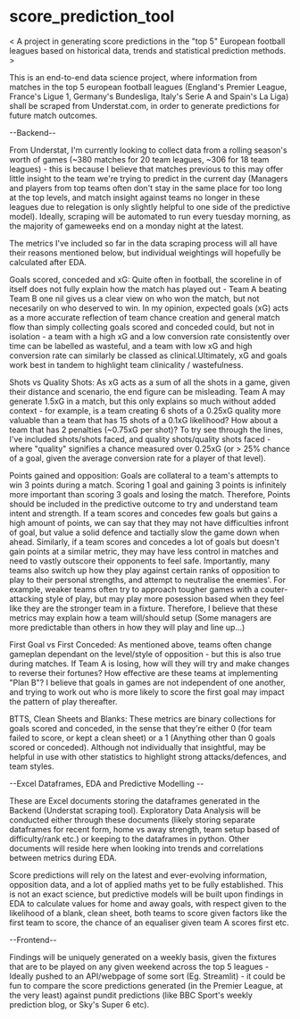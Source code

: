 # score_prediction_tool

< A project in generating score predictions in the "top 5" European football leagues based on historical data, trends and statistical prediction methods. >

This is an end-to-end data science project, where information from matches in the top 5 european football leagues (England's Premier League, France's Ligue 1, Germany's Bundesliga, Italy's Serie A and Spain's La Liga) shall be scraped from Understat.com, in order to generate predictions for future match outcomes.

--Backend--

From Understat, I'm currently looking to collect data from a rolling season's worth of games (~380 matches for 20 team leagues, ~306 for 18 team leagues) - this is because I believe that matches previous to this may offer little insight to the team we're trying to predict in the current day (Managers and players from top teams often don't stay in the same place for too long at the top levels, and match insight against teams no longer in these leagues due to relegation is only slightly helpful to one side of the predictive model). Ideally, scraping will be automated to run every tuesday morning, as the majority of gameweeks end on a monday night at the latest.

The metrics I've included so far in the data scraping process will all have their reasons mentioned below, but individual weightings will hopefully be calculated after EDA.

Goals scored, conceded and xG: Quite often in football, the scoreline in of itself does not fully explain how the match has played out - Team A beating Team B one nil gives us a clear view on who won the match, but not necesarily on who deserved to win. In my opinion, expected goals (xG) acts as a more accurate reflection of team chance creation and general match flow than simply collecting goals scored and conceded could, but not in isolation - a team with a high xG and a low conversion rate consistently over time can be labelled as wasteful, and a team with low xG and high conversion rate can similarly be classed as clinical.Ultimately, xG and goals work best in tandem to highlight team clinicality / wastefulness.

Shots vs Quality Shots: As xG acts as a sum of all the shots in a game, given their distance and scenario, the end figure can be misleading. Team A may generate 1.5xG in a match, but this only explains so much without added context - for example, is a team creating 6 shots of a 0.25xG quality more valuable than a team that has 15 shots of a 0.1xG likelihood? How about a team that has 2 penalties (~0.75xG per shot)? To try see through the lines, I've included shots/shots faced, and quality shots/quality shots faced - where "quality" signifies a chance measured over 0.25xG (or > 25% chance of a goal, given the average conversion rate for a player of that level).

Points gained and opposition: Goals are collateral to a team's attempts to win 3 points during a match. Scoring 1 goal and gaining 3 points is infinitely more important than scoring 3 goals and losing the match. Therefore, Points should be included in the predictive outcome to try and understand team intent and strength. If a team scores and concedes few goals but gains a high amount of points, we can say that they may not have difficulties infront of goal, but value a solid defence and tactially slow the game down when ahead. Similarly, if a team scores and concedes a lot of goals but doesn't gain points at a similar metric, they may have less control in matches and need to vastly outscore their opponents to feel safe. Importantly, many teams also switch up how they play against certain ranks of opposition to play to their personal strengths, and attempt to neutralise the enemies'. For example, weaker teams often try to approach tougher games with a couter-attacking style of play, but may play more posession based when they feel like they are the stronger team in a fixture. Therefore, I believe that these metrics may explain how a team will/should setup (Some managers are more predictable than others in how they will play and line up...)

First Goal vs First Conceded: As mentioned above, teams often change gameplan dependant on the level/style of opposition - but this is also true during matches. If Team A is losing, how will they will try and make changes to reverse their fortunes? How effective are these teams at implementing "Plan B"? I believe that goals in games are not independent of one another, and trying to work out who is more likely to score the first goal may impact the pattern of play thereafter. 

BTTS, Clean Sheets and Blanks: These metrics are binary collections for goals scored and conceded, in the sense that they're either 0 (for team failed to score, or kept a clean sheet) or a 1 (Anything other than 0 goals scored or conceded). Although not individually that insightful, may be helpful in use with other statistics to highlight strong attacks/defences, and team styles.

--Excel Dataframes, EDA and Predictive Modelling --

These are Excel documents storing the dataframes generated in the Backend (Understat scraping tool). Exploratory Data Analysis will be conducted either through these documents (likely storing separate dataframes for recent form, home vs away strength, team setup based of difficulty/rank etc.) or keeping to the dataframes in python. Other documents will reside here when looking into trends and correlations between metrics during EDA.

Score predictions will rely on the latest and ever-evolving information, opposition data, and a lot of applied maths yet to be fully established. This is not an exact science, but predictive models will be built upon findings in EDA to calculate values for home and away goals, with respect given to the likelihood of a blank, clean sheet, both teams to score given factors like the first team to score, the chance of an equaliser given team A scores first etc. 


--Frontend--

Findings will be uniquely generated on a weekly basis, given the fixtures that are to be played on any given weekend across the top 5 leagues - Ideally pushed to an API/webpage of some sort (Eg. Streamlit) - it could be fun to compare the score predictions generated (in the Premier League, at the very least) against pundit predictions (like BBC Sport's weekly prediction blog, or Sky's Super 6 etc).
